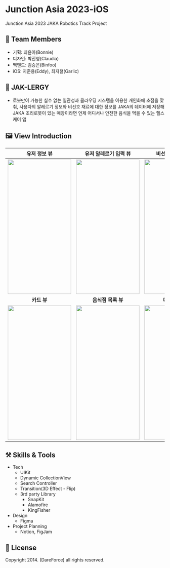 # Junction Asia 2023-iOS
Junction Asia 2023 JAKA Robotics Track Project

## 🏃 Team Members
- 기획: 최윤아(Bonnie)
- 디자인: 박진영(Claudia)
- 백엔드: 김승은(Binfoo)
- iOS: 지준용(Eddy), 최지철(Garlic)

## 🦠 JAK-LERGY
- 로봇만이 가능한 실수 없는 일관성과 클라우딩 시스템을 이용한 개인화에 초점을 맞춰, 사용자의 알레르기 정보와 비선호 재료에 대한 정보를 JAKA의 데이터에 저장해 JAKA 조리로봇이 있는 매장이라면 언제 어디서나 안전한 음식을 먹을 수 있는 헬스케어 앱


## 🖼️ View Introduction
  |유저 정보 뷰|유저 알레르기 입력 뷰|비선호재료 검색 뷰|
  |:-:|:-:|:-:|
  |<img src="https://github.com/DareForce/junction-iOS/assets/98405970/9059dbc4-26f4-42c5-9940-7e01d6c77f82" width="200" height="425">|<img src="https://github.com/DareForce/junction-iOS/assets/98405970/f24005f2-3785-4ecd-a249-a0163703dee3" width="200" height="425">|<img src="https://github.com/DareForce/junction-iOS/assets/98405970/8ae8307e-ee1b-4cb1-8d98-ab88db794fd0" width="200" height="425">|
  |**카드 뷰**|**음식점 목록 뷰**|**메뉴 목록 뷰**|
  |<img src="https://github.com/DareForce/junction-iOS/assets/98405970/1c6f22f5-ef04-4213-a144-4a0e32ee4ca3" width="200" height="425">|<img src="https://github.com/DareForce/junction-iOS/assets/98405970/214bde9f-4101-459a-98e7-c0ed74c8ca97" width="200" height="425">|<img src="https://github.com/DareForce/junction-iOS/assets/98405970/00df030c-26da-464a-a2f0-5030c8e86438" width="200" height="425">|


## ⚒️ Skills & Tools
  - Tech
    - UIKit
    - Dynamic CollectionView
    - Search Controller
    - Transition(3D Effect - Flip)
    - 3rd party Library
      - SnapKit
      - Alamofire
      - KingFisher
  - Design
    - Figma
  - Project Planning
    - Notion, FigJam

## 🔏 License
Copyright 2014. (DareForce) all rights reserved.
